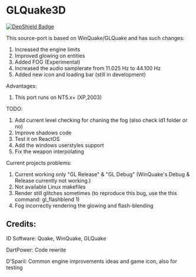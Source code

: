 # GLQuake3D

[![DepShield Badge](https://depshield.sonatype.org/badges/dpteam/GLQuake3D/depshield.svg)](https://depshield.github.io)

This source-port is based on WinQuake/GLQuake and has such changes:
1. Increased the engine limits
2. Improved glowing on entities
3. Added FOG (Experimental)
4. Increased the audio samplerate from 11.025 Hz to 44.100 Hz
5. Added new icon and loading bar (still in development)

Advantages:
1. This port runs on NT5.x+ (XP,2003)

TODO:
1. Add current level checking for chaning the fog (also check id1 folder or no)
2. Improve shadows code
3. Test it on ReactOS
4. Add the windows userstyles support
5. Fix the weapon interpolating

Current projects problems:
1. Current working only "GL Release" & "GL Debug" (WinQuake's Debug & Release currently not working.)
2. Not available Linux makefiles
3. Render still glitches sometimes (to reproduce this bug, use the this command: gl_flashblend 1)
4. Fog incorrectly rendering the glowing and flash-blending

## Credits: 

ID Software: Quake, WinQuake, GLQuake 

DartPower: Code rewrite 

D'Sparil: Common engine improvements ideas and game icon, also for testing 
